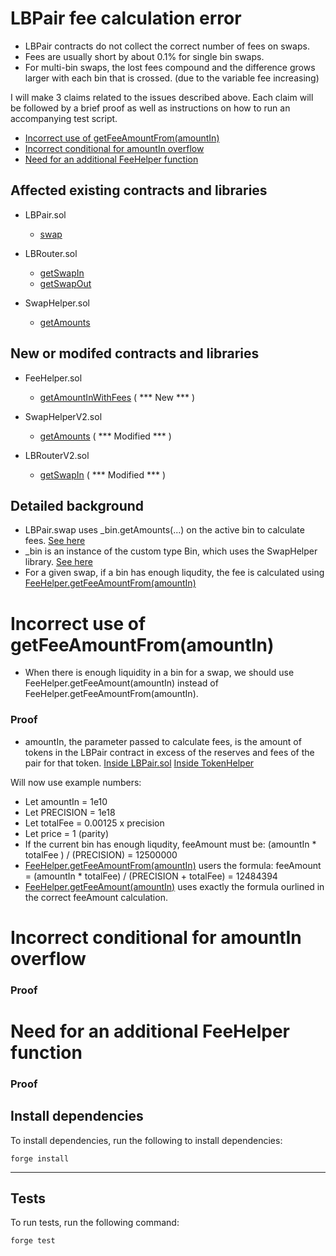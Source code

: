 # LBPair fee calculation error
- LBPair contracts do not collect the correct number of fees on swaps.
- Fees are usually short by about 0.1% for single bin swaps.
- For multi-bin swaps, the lost fees compound and the difference grows larger with each bin that is crossed. (due to the variable fee increasing)

I will make 3 claims related to the issues described above. Each claim will be followed by a brief proof as well as instructions on how to run an accompanying test script.
- [Incorrect use of getFeeAmountFrom(amountIn)](#incorrect-use-of-getfeeamountfromamountin)
- [Incorrect conditional for amountIn overflow](#incorrect-conditional-for-amountin-overflow)
- [Need for an additional FeeHelper function](#need-for-an-additional-feehelper-function)


## Affected existing contracts and libraries

- LBPair.sol
  - [swap](https://github.com/sha256yan/incorrect-fee/blob/dc355df9ee61a41185dedd7017063fc508584f24/src/LBPair.sol#L304-L330)

- LBRouter.sol
  - [getSwapIn](https://github.com/sha256yan/incorrect-fee/blob/899b2318b7d368dbb938a0f1b56748eb0ac3442a/src/LBRouter.sol#L124-L125)
  - [getSwapOut](https://github.com/sha256yan/incorrect-fee/blob/899b2318b7d368dbb938a0f1b56748eb0ac3442a/src/LBRouter.sol#L168-L169)

- SwapHelper.sol
  - [getAmounts](https://github.com/code-423n4/2022-10-traderjoe/blob/79f25d48b907f9d0379dd803fc2abc9c5f57db93/src/libraries/SwapHelper.sol#L59-L65)


## New or modifed contracts and libraries

- FeeHelper.sol
  - [getAmountInWithFees](https://github.com/sha256yan/incorrect-fee/blob/899b2318b7d368dbb938a0f1b56748eb0ac3442a/src/libraries/FeeHelper.sol#L164-L173) ( *** New *** )


- SwapHelperV2.sol
  - [getAmounts](https://github.com/sha256yan/incorrect-fee/blob/899b2318b7d368dbb938a0f1b56748eb0ac3442a/test/mocks/LBPairCorrectFee/SwapHelperV2.sol#L68-L76) ( *** Modified *** )

- LBRouterV2.sol
  - [getSwapIn]() ( *** Modified *** )





## Detailed background
- LBPair.swap uses _bin.getAmounts(...) on the active bin to calculate fees. [See here](https://github.com/sha256yan/incorrect-fee/blob/dc355df9ee61a41185dedd7017063fc508584f24/src/LBPair.sol#L329-L330)
- _bin is an instance of the custom type Bin, which uses the SwapHelper library. [See here](https://github.com/sha256yan/incorrect-fee/blob/dc355df9ee61a41185dedd7017063fc508584f24/src/LBPair.sol#L36)
- For a given swap, if a bin has enough liqudity, the fee is calculated using [FeeHelper.getFeeAmountFrom(amountIn)](https://github.com/code-423n4/2022-10-traderjoe/blob/79f25d48b907f9d0379dd803fc2abc9c5f57db93/src/libraries/SwapHelper.sol#L65)





# Incorrect use of getFeeAmountFrom(amountIn)
- When there is enough liquidity in a bin for a swap, we should use FeeHelper.getFeeAmount(amountIn) instead of FeeHelper.getFeeAmountFrom(amountIn).

### Proof
- amountIn, the parameter passed to calculate fees, is the amount of tokens in the LBPair contract in excess of the reserves and fees of the pair for that token. [Inside LBPair.sol](https://github.com/sha256yan/incorrect-fee/blob/1396f6c07ae91bfe5833fd629357983432a97f8b/src/LBPair.sol#L312-L314)          [Inside TokenHelper](https://github.com/sha256yan/incorrect-fee/blob/1396f6c07ae91bfe5833fd629357983432a97f8b/src/libraries/TokenHelper.sol#L59-L69)


Will now use example numbers:
- Let amountIn = 1e10
- Let PRECISION = 1e18
- Let totalFee =  0.00125 x precision
- Let price = 1 (parity)
- If the current bin has enough liqudity, feeAmount must be: (amountIn * totalFee ) / (PRECISION) = 12500000 
- [FeeHelper.getFeeAmountFrom(amountIn)](https://github.com/sha256yan/incorrect-fee/blob/1396f6c07ae91bfe5833fd629357983432a97f8b/src/libraries/FeeHelper.sol#L124-L126) users the formula: feeAmount = (amountIn * totalFee) / (PRECISION + totalFee) = 12484394
- [FeeHelper.getFeeAmount(amountIn)](https://github.com/sha256yan/incorrect-fee/blob/1396f6c07ae91bfe5833fd629357983432a97f8b/src/libraries/FeeHelper.sol#L116-L118) uses exactly the formula ourlined in the correct feeAmount calculation.





# Incorrect conditional for amountIn overflow

### Proof







# Need for an additional FeeHelper function

### Proof




## Install dependencies

To install dependencies, run the following to install dependencies:

```
forge install
```

___

## Tests

To run tests, run the following command:

```
forge test
```